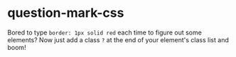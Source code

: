 # question-mark-css
Bored to type `border: 1px solid red` each time to figure out some elements? Now just add a class `?` at the end of your element's class list and boom!

